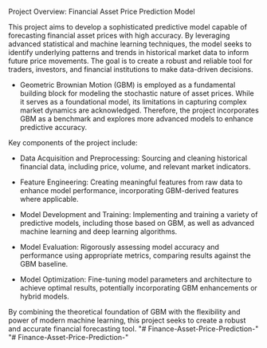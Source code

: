 Project Overview: Financial Asset Price Prediction Model

This project aims to develop a sophisticated predictive model capable of forecasting financial asset prices with high accuracy. By leveraging advanced statistical and machine learning techniques, the model seeks to identify underlying patterns and trends in historical market data to inform future price movements. The goal is to create a robust and reliable tool for traders, investors, and financial institutions to make data-driven decisions. 

- Geometric Brownian Motion (GBM) is employed as a fundamental building block for modeling the stochastic nature of asset prices. While it serves as a foundational model, its limitations in capturing complex market dynamics are acknowledged. Therefore, the project incorporates GBM as a benchmark and explores more advanced models to enhance predictive accuracy. 


Key components of the project include:

- Data Acquisition and Preprocessing: Sourcing and cleaning historical financial   data, including price, volume, and relevant market indicators.

- Feature Engineering: Creating meaningful features from raw data to enhance model performance, incorporating GBM-derived features where applicable.

- Model Development and Training: Implementing and training a variety of predictive models, including those based on GBM, as well as advanced machine learning and deep learning algorithms.

- Model Evaluation: Rigorously assessing model accuracy and performance using appropriate metrics, comparing results against the GBM baseline.

- Model Optimization: Fine-tuning model parameters and architecture to achieve optimal results, potentially incorporating GBM enhancements or hybrid models.

By combining the theoretical foundation of GBM with the flexibility and power of modern machine learning, this project seeks to create a robust and accurate financial forecasting tool.
"# Finance-Asset-Price-Prediction-" 
"# Finance-Asset-Price-Prediction-" 
